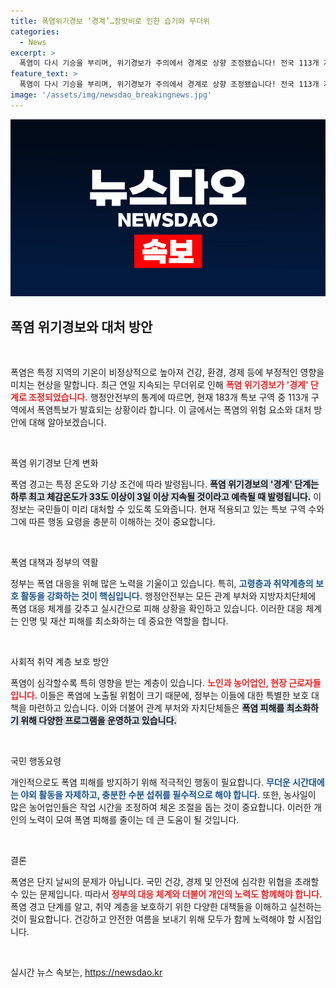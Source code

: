 ```yaml
---
title: 폭염위기경보 ‘경계’…장맛비로 인한 습기와 무더위
categories:
  - News
excerpt: >
  폭염이 다시 기승을 부리며, 위기경보가 주의에서 경계로 상향 조정됐습니다! 전국 113개 지역에서 폭염특보가 발효 중이며, 정부의 비상대응 체계가 가동됩니다. 무더위 속 피해를 줄이기 위한 국민 행동요령도 중요한 시점입니다.
feature_text: >
  폭염이 다시 기승을 부리며, 위기경보가 주의에서 경계로 상향 조정됐습니다! 전국 113개 지역에서 폭염특보가 발효 중이며, 정부의 비상대응 체계가 가동됩니다. 무더위 속 피해를 줄이기 위한 국민 행동요령도 중요한 시점입니다.
image: '/assets/img/newsdao_breakingnews.jpg'
---
```


<p><img src="/assets/img/newsdao_breakingnews.jpg" alt="cryptoinkorea 속보" /></p>

<h2 data-ke-size="size26">폭염 위기경보와 대처 방안</h2>

<p data-ke-size="size16">&nbsp;</p>

<p>폭염은 특정 지역의 기온이 비정상적으로 높아져 건강, 환경, 경제 등에 부정적인 영향을 미치는 현상을 말합니다. 최근 연일 지속되는 무더위로 인해 <b><span style="color: #ee2323;">폭염 위기경보가 '경계' 단계로 조정되었습니다.</span></b> 행정안전부의 통계에 따르면, 현재 183개 특보 구역 중 113개 구역에서 폭염특보가 발효되는 상황이라 합니다. 이 글에서는 폭염의 위험 요소와 대처 방안에 대해 알아보겠습니다.</p>

<p data-ke-size="size16">&nbsp;</p>

<p>폭염 위기경보 단계 변화</p>

<p>폭염 경고는 특정 온도와 기상 조건에 따라 발령됩니다. <b><span style="background-color: #21538527;">폭염 위기경보의 '경계' 단계는 하루 최고 체감온도가 33도 이상이 3일 이상 지속될 것이라고 예측될 때 발령됩니다.</span></b> 이 정보는 국민들이 미리 대처할 수 있도록 도와줍니다. 현재 적용되고 있는 특보 구역 수와 그에 따른 행동 요령을 충분히 이해하는 것이 중요합니다.</p>

<p data-ke-size="size16">&nbsp;</p>

<p>폭염 대책과 정부의 역활</p>

<p>정부는 폭염 대응을 위해 많은 노력을 기울이고 있습니다. 특히, <b><span style="color: #1a5490;">고령층과 취약계층의 보호 활동을 강화하는 것이 핵심입니다.</span></b> 행정안전부는 모든 관계 부처와 지방자치단체에 폭염 대응 체계를 갖추고 실시간으로 피해 상황을 확인하고 있습니다. 이러한 대응 체계는 인명 및 재산 피해를 최소화하는 데 중요한 역할을 합니다.</p>

<p data-ke-size="size16">&nbsp;</p>

<p>사회적 취약 계층 보호 방안</p>

<p>폭염이 심각할수록 특히 영향을 받는 계층이 있습니다. <b><span style="color: #ee2323;">노인과 농어업인, 현장 근로자들입니다.</span></b> 이들은 폭염에 노출될 위험이 크기 때문에, 정부는 이들에 대한 특별한 보호 대책을 마련하고 있습니다. 이와 더불어 관계 부처와 자치단체들은 <b><span style="background-color: #21538527;">폭염 피해를 최소화하기 위해 다양한 프로그램을 운영하고 있습니다.</span></b></p>

<p data-ke-size="size16">&nbsp;</p>

<p>국민 행동요령</p>

<p>개인적으로도 폭염 피해를 방지하기 위해 적극적인 행동이 필요합니다. <b><span style="color: #1a5490;">무더운 시간대에는 야외 활동을 자제하고, 충분한 수분 섭취를 필수적으로 해야 합니다.</span></b> 또한, 농사일이 많은 농어업인들은 작업 시간을 조정하여 체온 조절을 돕는 것이 중요합니다. 이러한 개인의 노력이 모여 폭염 피해를 줄이는 데 큰 도움이 될 것입니다.</p>

<p data-ke-size="size16">&nbsp;</p>

<p>결론</p>

<p>폭염은 단지 날씨의 문제가 아닙니다. 국민 건강, 경제 및 안전에 심각한 위협을 초래할 수 있는 문제입니다. 따라서 <b><span style="color: #ee2323;">정부의 대응 체계와 더불어 개인의 노력도 함께해야 합니다.</span></b> 폭염 경고 단계를 알고, 취약 계층을 보호하기 위한 다양한 대책들을 이해하고 실천하는 것이 필요합니다. 건강하고 안전한 여름을 보내기 위해 모두가 함께 노력해야 할 시점입니다. </p>

<p data-ke-size="size16">&nbsp;</p>
실시간 뉴스 속보는, <a href="https://newsdao.kr" rel="dofollow">https://newsdao.kr</a>


